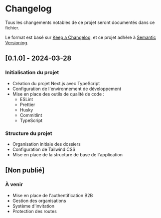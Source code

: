 # Changelog

Tous les changements notables de ce projet seront documentés dans ce fichier.

Le format est basé sur [Keep a Changelog](https://keepachangelog.com/fr/1.0.0/),
et ce projet adhère à
[Semantic Versioning](https://semver.org/spec/v2.0.0.html).

## [0.1.0] - 2024-03-28

### Initialisation du projet

- Création du projet Next.js avec TypeScript
- Configuration de l'environnement de développement
- Mise en place des outils de qualité de code :
  - ESLint
  - Prettier
  - Husky
  - Commitlint
  - TypeScript

### Structure du projet

- Organisation initiale des dossiers
- Configuration de Tailwind CSS
- Mise en place de la structure de base de l'application

## [Non publié]

### À venir

- Mise en place de l'authentification B2B
- Gestion des organisations
- Système d'invitation
- Protection des routes
